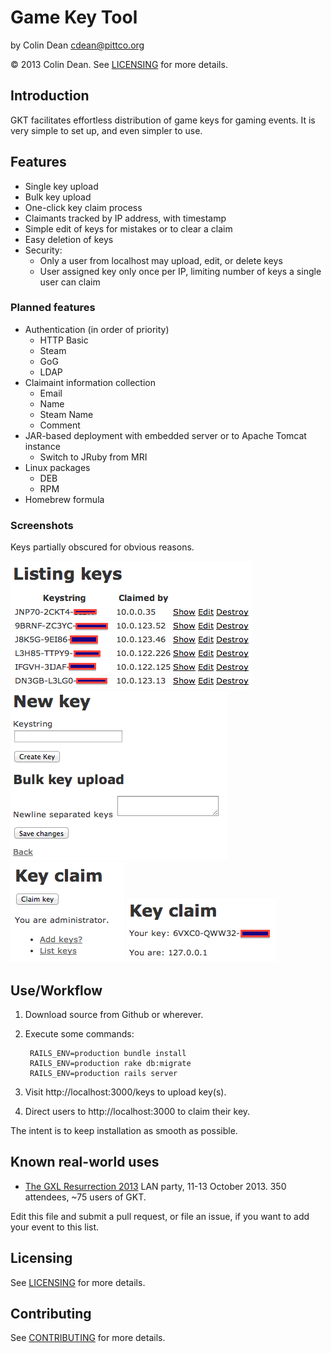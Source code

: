 Game Key Tool
=============

by Colin Dean <cdean@pittco.org>

© 2013 Colin Dean. See [LICENSING](LICENSING.md) for more details.

Introduction
------------

GKT facilitates effortless distribution of game keys for gaming events. It is very simple to set up, and even simpler to use.

Features
--------

* Single key upload
* Bulk key upload
* One-click key claim process
* Claimants tracked by IP address, with timestamp
* Simple edit of keys for mistakes or to clear a claim
* Easy deletion of keys
* Security:
  * Only a user from localhost may upload, edit, or delete keys
  * User assigned key only once per IP, limiting number of keys a single user can claim
    
### Planned features

* Authentication (in order of priority)
  * HTTP Basic
  * Steam
  * GoG
  * LDAP
* Claimaint information collection
  * Email
  * Name
  * Steam Name
  * Comment
* JAR-based deployment with embedded server or to Apache Tomcat instance
  * Switch to JRuby from MRI
* Linux packages
  * DEB
  * RPM
* Homebrew formula

### Screenshots

Keys partially obscured for obvious reasons.

![key list](screenshots/admin_key_list.png)
![key upload](screenshots/admin_key_upload.png)
![unclaimed, as admin](screenshots/admin_unclaimed.png)
![claimed, as a user](screenshots/claimed.png)

Use/Workflow
------------

1. Download source from Github or wherever.
2. Execute some commands:

        RAILS_ENV=production bundle install
        RAILS_ENV=production rake db:migrate
        RAILS_ENV=production rails server

3. Visit http://localhost:3000/keys to upload key(s).
4. Direct users to http://localhost:3000 to claim their key.

The intent is to keep installation as smooth as possible.


Known real-world uses
---------------------

* [The GXL Resurrection 2013](http://www.thegxl.com) LAN party, 11-13 October 2013. 350 attendees, ~75 users of GKT.

Edit this file and submit a pull request, or file an issue, if you want to add your event to this list.

Licensing
---------

See [LICENSING](LICENSING.md) for more details.

Contributing
------------

See [CONTRIBUTING](CONTRIBUTING.md) for more details.
